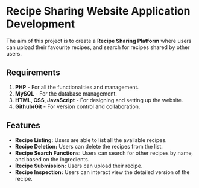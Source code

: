 # Recipe Sharing Website Application Development

The aim of this project is to create a **Recipe Sharing Platform** where users can upload their favourite recipes, and search for recipes shared by other users.

## Requirements
1. **PHP** - For all the functionalities and management.
2. **MySQL** - For the database management.
3. **HTML, CSS, JavaScript** - For designing and setting up the website.
4. **Github/Git** - For version control and collaboration.

## Features
* **Recipe Listing:** Users are able to list all the available recipes. 
* **Recipe Deletion:** Users can delete the recipes from the list.
* **Recipe Search Functions:** Users can search for other recipes by name, and based on the ingredients.
* **Recipe Submission:** Users can upload their recipe.
* **Recipe Inspection:** Users can interact view the detailed version of the recipe.
